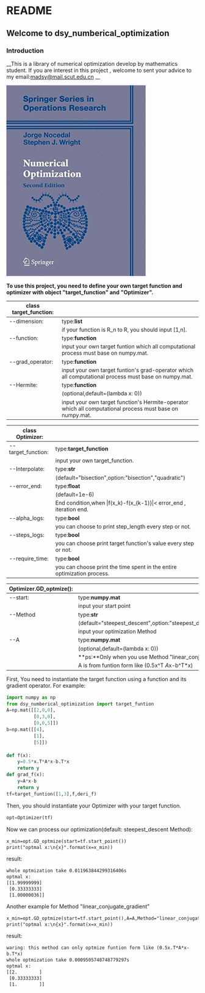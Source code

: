 # README

## Welcome to dsy_numberical_optimization

### Introduction

__This is a library of numerical optimization develop by mathematics student. If you are interest  in this project , welcome to sent your advice to my email:madsy@mail.scut.edu.cn __



![book](.\book.jpg)



__To use this project, you need to define your own target function and optimizer with object "target_function" and "Optimizer".__



| __class target_function:__ |                                                              |
| -------------------------- | ------------------------------------------------------------ |
| --dimension:               | type:__list__                                                |
|                            | if your function is R_n to R, you should input [1,n].        |
| --function:                | type:**function**                                            |
|                            | input your own target funtion which all computational process must base on numpy.mat. |
| --grad_operator:           | type:**function**                                            |
|                            | input your own target funtion's grad-operator  which all computational process must base on numpy.mat. |
| --Hermite:                 | type:**function**                                            |
|                            | (optional,default=(lambda x: 0))                             |
|                            | input your own target function's Hermite-operator  which all computational process must base on numpy.mat. |



| **class Optimizer:** |                                                              |
| -------------------- | ------------------------------------------------------------ |
| --target_function:   | type:**target_function**                                     |
|                      | input your own target_function.                              |
| --Interpolate:       | type:**str**                                                 |
|                      | (default="bisection",option:"bisection","quadratic")         |
| --error_end:         | type:**float**                                               |
|                      | (default=1e-6)                                               |
|                      | End condition,when \|f(x_k)-f(x_{k-1)}\|< error_end , iteration end. |
| --alpha_logs:        | type:**bool**                                                |
|                      | you can choose to print step_length every step or not.       |
| --steps_logs:        | type:**bool**                                                |
|                      | you can choose print target function's value every step or not. |
| --require_time:      | type:**bool**                                                |
|                      | you can choose print the time spent in the entire optimization process. |



| **Optimizer.GD_optmize():** |                                                              |
| --------------------------- | ------------------------------------------------------------ |
| --start:                    | type:**numpy.mat**                                           |
|                             | input your start point                                       |
| --Method                    | type:**str**                                                 |
|                             | (default="steepest_descent",option:"steepest_descent","linear_conjugate_gradient") |
|                             | input your optimization Method                               |
| --A                         | type:**numpy.mat**                                           |
|                             | (optional,default=(lambda x: 0))                             |
|                             | **ps:**Only when you use Method  "linear_conjugate_gradient",you need to Input A. |
|                             | A is from funtion form like (0.5x^T *A*x-b^T*x)              |

First, You need to instantiate the target function using a function and its gradient operator. For example:

```python
import numpy as np
from dsy_numberical_optimization import target_funtion
A=np.mat([[2,0,0],
          [0,3,0],
          [0,0,5]])   
b=np.mat([[4],
          [1],
          [5]])            

def f(x):
    y=0.5*x.T*A*x-b.T*x
    return y
def grad_f(x):
    y=A*x-b
    return y
tf=target_funtion([1,3],f,deri_f)
```

Then, you should  instantiate your Optimizer with your target function.

```python
opt=Optimizer(tf)
```

 Now we can process our optimization(default: steepest_descent Method):

```
x_min=opt.GD_optmize(start=tf.start_point())
print("optmal x:\n{x}".format(x=x_min))
```

result:

```
whole optmization take 0.011963844299316406s
optmal x:
[[1.99999999]
 [0.33333333]
 [1.00000036]]
```



Another example for Method "linear_conjugate_gradient"

```
x_min=opt.GD_optmize(start=tf.start_point(),A=A,Method="linear_conjugate_gradient")
print("optmal x:\n{x}".format(x=x_min))
```

result:

```
waring: this method can only optmize funtion form like (0.5x.T*A*x-b.T*x)
whole optmization take 0.0009505748748779297s
optmal x:
[[2.        ]
 [0.33333333]
 [1.        ]]
```

